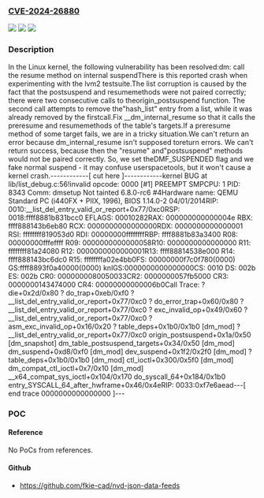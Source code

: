 ### [CVE-2024-26880](https://cve.mitre.org/cgi-bin/cvename.cgi?name=CVE-2024-26880)
![](https://img.shields.io/static/v1?label=Product&message=Linux&color=blue)
![](https://img.shields.io/static/v1?label=Version&message=ffcc39364160%3C%2069836d9329f0%20&color=brighgreen)
![](https://img.shields.io/static/v1?label=Vulnerability&message=n%2Fa&color=brighgreen)

### Description

In the Linux kernel, the following vulnerability has been resolved:dm: call the resume method on internal suspendThere is this reported crash when experimenting with the lvm2 testsuite.The list corruption is caused by the fact that the postsuspend and resumemethods were not paired correctly; there were two consecutive calls to theorigin_postsuspend function. The second call attempts to remove the"hash_list" entry from a list, while it was already removed by the firstcall.Fix __dm_internal_resume so that it calls the preresume and resumemethods of the table's targets.If a preresume method of some target fails, we are in a tricky situation.We can't return an error because dm_internal_resume isn't supposed toreturn errors. We can't return success, because then the "resume" and"postsuspend" methods would not be paired correctly. So, we set theDMF_SUSPENDED flag and we fake normal suspend - it may confuse userspacetools, but it won't cause a kernel crash.------------[ cut here ]------------kernel BUG at lib/list_debug.c:56!invalid opcode: 0000 [#1] PREEMPT SMPCPU: 1 PID: 8343 Comm: dmsetup Not tainted 6.8.0-rc6 #4Hardware name: QEMU Standard PC (i440FX + PIIX, 1996), BIOS 1.14.0-2 04/01/2014RIP: 0010:__list_del_entry_valid_or_report+0x77/0xc0<snip>RSP: 0018:ffff8881b831bcc0 EFLAGS: 00010282RAX: 000000000000004e RBX: ffff888143b6eb80 RCX: 0000000000000000RDX: 0000000000000001 RSI: ffffffff819053d0 RDI: 00000000ffffffffRBP: ffff8881b83a3400 R08: 00000000fffeffff R09: 0000000000000058R10: 0000000000000000 R11: ffffffff81a24080 R12: 0000000000000001R13: ffff88814538e000 R14: ffff888143bc6dc0 R15: ffffffffa02e4bb0FS:  00000000f7c0f780(0000) GS:ffff8893f0a40000(0000) knlGS:0000000000000000CS:  0010 DS: 002b ES: 002b CR0: 0000000080050033CR2: 0000000057fb5000 CR3: 0000000143474000 CR4: 00000000000006b0Call Trace: <TASK> ? die+0x2d/0x80 ? do_trap+0xeb/0xf0 ? __list_del_entry_valid_or_report+0x77/0xc0 ? do_error_trap+0x60/0x80 ? __list_del_entry_valid_or_report+0x77/0xc0 ? exc_invalid_op+0x49/0x60 ? __list_del_entry_valid_or_report+0x77/0xc0 ? asm_exc_invalid_op+0x16/0x20 ? table_deps+0x1b0/0x1b0 [dm_mod] ? __list_del_entry_valid_or_report+0x77/0xc0 origin_postsuspend+0x1a/0x50 [dm_snapshot] dm_table_postsuspend_targets+0x34/0x50 [dm_mod] dm_suspend+0xd8/0xf0 [dm_mod] dev_suspend+0x1f2/0x2f0 [dm_mod] ? table_deps+0x1b0/0x1b0 [dm_mod] ctl_ioctl+0x300/0x5f0 [dm_mod] dm_compat_ctl_ioctl+0x7/0x10 [dm_mod] __x64_compat_sys_ioctl+0x104/0x170 do_syscall_64+0x184/0x1b0 entry_SYSCALL_64_after_hwframe+0x46/0x4eRIP: 0033:0xf7e6aead<snip>---[ end trace 0000000000000000 ]---

### POC

#### Reference
No PoCs from references.

#### Github
- https://github.com/fkie-cad/nvd-json-data-feeds

